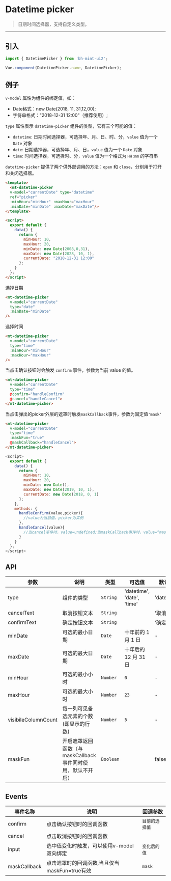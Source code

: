 # Datetime picker

> 日期时间选择器，支持自定义类型。

-------------

## 引入

```javascript
import { DatetimePicker } from 'bh-mint-ui2';

Vue.component(DatetimePicker.name, DatetimePicker);
```

## 例子

`v-model` 属性为组件的绑定值，如：
*  Date格式：new Date(2018, 11, 31,12,00);
*  字符串格式："2018-12-31 12:00"（推荐使用）;

`type` 属性表示 `datetime-picker` 组件的类型，它有三个可能的值：
*  `datetime`: 日期时间选择器，可选择年、月、日、时、分，`value` 值为一个 `Date` 对象
*  `date`: 日期选择器，可选择年、月、日，`value` 值为一个 `Date` 对象
*  `time`: 时间选择器，可选择时、分，`value` 值为一个格式为 `HH:mm` 的字符串

`datetime-picker` 提供了两个供外部调用的方法：`open` 和 `close`，分别用于打开和关闭选择器。

```html
<template>
  <mt-datetime-picker
  v-model="currentDate" type="datetime"
  ref="picker"
  :minHour="minHour" :maxHour="maxHour"
  :minDate="minDate" :maxDate="maxDate"/>
</template>

<script>
  export default {
    data() {
      return {
        minHour: 10,
        maxHour: 20,
        minDate: new Date(2008,0,31),
        maxDate: new Date(2028, 10, 1),
        currentDate: "2018-12-31 12:00"
      };
    }
  };
</script>
```


选择日期

```html
<mt-datetime-picker
  v-model="currentDate"
  type="date"
  :minDate="minDate"
/>
```


选择时间

```html
<mt-datetime-picker
  v-model="currentDate"
  type="time"
  :minHour="minHour"
  :maxHour="maxHour"
/>
```


当点击确认按钮时会触发 `confirm` 事件，参数为当前 value 的值。

```html
<mt-datetime-picker
  v-model="currentDate"
  type="time"
  @confirm="handleConfirm"
  @cancel="handleCancel">
</mt-datetime-picker>
```


当点击弹出的picker外层的遮罩时触发`maskCallback`事件，参数为固定值`'mask'`

```html
<mt-datetime-picker
  v-model="currentDate"
  type="time"
  :maskFun="true"
  @maskCallback="handleCancel">
</mt-datetime-picker>
```
```javaScript
<script>
  export default {
    data() {
      return {
        minHour: 10,
        maxHour: 20,
        minDate: new Date(),
        maxDate: new Date(2019, 10, 1),
        currentDate: new Date(2018, 0, 1)
      };
    },
    methods: {
      handleConfirm(value,picker){
        //value为当前值，picker为实例
      },
      handleCancel(value){
        //当cancel事件时，value=undefined;当maskCallback事件时，value=“mask”
      }
    }
  };
</script>
```

## API
| 参数 | 说明 | 类型 | 可选值 | 默认值 |
|------|-------|---------|-------|--------|
| type | 组件的类型 | `String` | 'datetime', 'date', 'time' | 'datetime' |
| cancelText | 取消按钮文本 | `String` | | '取消' |
| confirmText | 确定按钮文本 | `String` | | '确定' |
| minDate | 可选的最小日期 | `Date` | 十年前的 1 月 1 日 | - |
| maxDate | 可选的最大日期 | `Date` | 十年后的 12 月 31 日 | - |
| minHour | 可选的最小小时 | `Number` | `0` | - |
| maxHour | 可选的最大小时 | `Number` | `23` | - |
| visibileColumnCount | 每一列可见备选元素的个数(即显示的行数) | `Number` | `5` | - |
| maskFun | 开启遮罩返回函数（与maskCallback事件同时使用，默认不开启） | `Boolean` |  | false |


## Events
| 事件名称 | 说明 | 回调参数 |
|------|-------|---------|
| confirm | 点击确认按钮时的回调函数 | `目前的选择值` |
| cancel | 点击取消按钮时的回调函数 |  |
| input | 选中值变化时触发，可以使用v-model双向绑定 | `变化后的值` |
| maskCallback | 点击遮罩时的回调函数,当且仅当maskFun=true有效 | `mask` |

